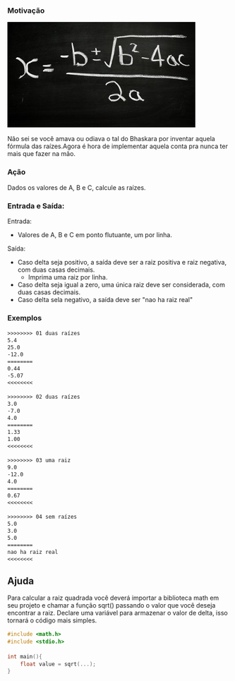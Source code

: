 
### Motivação
![Bhaskara](https://raw.githubusercontent.com/qxcodefup/assets/master/baskara.jpg)

Não sei se você amava ou odiava o tal do Bhaskara por inventar aquela fórmula das raízes.Agora é hora de implementar aquela conta pra nunca ter mais que fazer na mão.


### Ação
Dados os valores de A, B e C, calcule as raízes.


### Entrada e Saída:
Entrada:
- Valores de A, B e C em ponto flutuante, um por linha.

Saída:
- Caso delta seja positivo, a saída deve ser a raiz positiva e raiz negativa, com duas casas decimais.
    - Imprima uma raiz por linha.
- Caso delta seja igual a zero, uma única raiz deve ser considerada, com duas casas decimais.
- Caso delta sela negativo, a saída deve ser "nao ha raiz real"

### Exemplos

```
>>>>>>>> 01 duas raízes
5.4
25.0
-12.0
========
0.44
-5.07
<<<<<<<<

>>>>>>>> 02 duas raízes
3.0
-7.0
4.0
========
1.33
1.00
<<<<<<<<

>>>>>>>> 03 uma raiz
9.0
-12.0
4.0
========
0.67
<<<<<<<<

>>>>>>>> 04 sem raízes
5.0
3.0
5.0
========
nao ha raiz real
<<<<<<<<
```

## Ajuda

Para calcular a raiz quadrada você deverá importar a biblioteca math em seu projeto e chamar a função sqrt() passando o valor que você deseja encontrar a raiz. Declare uma variável para armazenar o valor de delta, isso tornará o código mais simples.

```c
#include <math.h>
#include <stdio.h>

int main(){
    float value = sqrt(...);
}
```